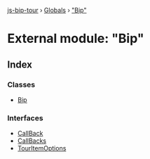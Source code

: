 [js-bip-tour](../README.md) › [Globals](../globals.md) › ["Bip"](_bip_.md)

# External module: "Bip"

## Index

### Classes

* [Bip](../classes/_bip_.bip.md)

### Interfaces

* [CallBack](../interfaces/_bip_.callback.md)
* [CallBacks](../interfaces/_bip_.callbacks.md)
* [TourItemOptions](../interfaces/_bip_.touritemoptions.md)
